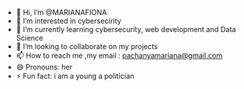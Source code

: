 - 👋 Hi, I’m @MARIANAFIONA
- 👀 I’m interested in cybersecirity
- 🌱 I’m currently learning cybersecurity, web development and Data Science
- 💞️ I’m looking to collaborate on my projects
- 📫 How to reach me ,my email : pachanyamariana@gmail.com
- 😄 Pronouns: her
- ⚡ Fun fact: i am a young a politician

<!---
MARIANAFIONA/MARIANAFIONA is a ✨ special ✨ repository because its `README.md` (this file) appears on your GitHub profile.
You can click the Preview link to take a look at your changes.
--->
